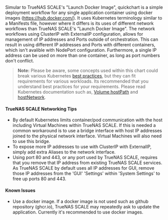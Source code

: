 Simular to TrueNAS SCALE's "Launch Docker Image", quickchart is a simple deployment workflow for any single application container using docker images (https://hub.docker.com/).  It uses Kubernetes terminology similar to a Manifests file, however where it differs is its uses of different network workflows than TrueNAS SCALE's "Launch Docker Image".  The network workflows using ClusterIP with ExternalIP configuration, allows for management of IP addresses and Ports outside of orchestration.  This can result in using different IP addresses and Ports with different containers, which isn't avalible with NodePort configuration.  Furthermore, a single IP address can be used on more than one container, as long as port numbers don't conflict.

> **Note:** Please be aware, some concepts used within this chart could break various Kubernetes [best practices](https://kubernetes.io/docs/concepts/configuration/overview/), but they can fit requirements for various workloads.  Its recommended that you understand best practices for your requirements.  Please read Kubernetes documentation such as, [Volume hostPath](https://kubernetes.io/docs/concepts/storage/volumes/#hostpath) and [hostNetwork](https://kubernetes.io/docs/concepts/configuration/overview/#services).


#### TrueNAS SCALE Networking Tips
- By default Kubernetes limits container/pod communication with the host including Virtual Machines within TrueNAS SCALE.  If this is needed a common workaround is to use a bridge interface with host IP addresses joined to the physical network interface.  Virtual Machines will also need to use this bridge.
- To expose more IP addresses to use with ClusterIP with ExternalIP, simply add extra Aliases to the network interface.
- Using port 80 and 443, or any port used by TrueNAS SCALE, requires that you remove that IP address from existing TrueNAS SCALE services.  As TrueNAS SCALE by default uses all IP addresses for GUI, remove those IP addresses from the 'GUI' 'Settings' within 'System Settings' to free up ports 80 and 443.
 
#### Known Issues
- Use a docker image.  If a docker image is not used such as github repository (ghcr.io), TrueNAS SCALE may repeatedly ask to update the application. Currently it's recommended to use docker images.
